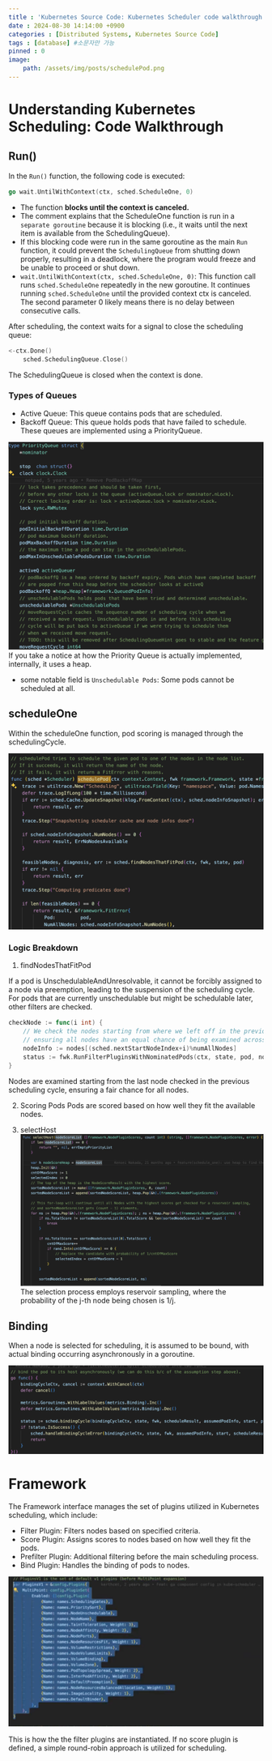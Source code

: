 ```yaml
---
title : 'Kubernetes Source Code: Kubernetes Scheduler code walkthrough'
date : 2024-08-30 14:14:00 +0900
categories : [Distributed Systems, Kubernetes Source Code]
tags : [database] #소문자만 가능
pinned : 0
image:
    path: /assets/img/posts/schedulePod.png
---
```

# Understanding Kubernetes Scheduling: Code Walkthrough

## Run()
In the `Run()` function, the following code is executed:

```go
go wait.UntilWithContext(ctx, sched.ScheduleOne, 0)
```
- The function **blocks until the context is canceled.**
- The comment explains that the ScheduleOne function is run in a `separate goroutine` because it is blocking (i.e., it waits until the next item is available from the SchedulingQueue).
- If this blocking code were run in the same goroutine as the main `Run` function, it could prevent the `SchedulingQueue` from shutting down properly, resulting in a deadlock, where the program would freeze and be unable to proceed or shut down.
- `wait.UntilWithContext(ctx, sched.ScheduleOne, 0)`: This function call runs `sched.ScheduleOne` repeatedly in the new goroutine. It continues running `sched.ScheduleOne` until the provided context ctx is canceled. The second parameter 0 likely means there is no delay between consecutive calls.

After scheduling, the context waits for a signal to close the scheduling queue:

```go
<-ctx.Done()
    sched.SchedulingQueue.Close()
```
The SchedulingQueue is closed when the context is done.

### Types of Queues
- Active Queue: This queue contains pods that are scheduled.
- Backoff Queue: This queue holds pods that have failed to schedule.
These queues are implemented using a PriorityQueue.

![priority_queue](/assets/img/posts/priority_queue.png)
If you take a notice at how the Priority Queue is actually implemented, internally, it uses a heap.
- some notable field is `Unschedulable Pods`: Some pods cannot be scheduled at all.


## scheduleOne
Within the scheduleOne function, pod scoring is managed through the schedulingCycle.

![schedulePod](/assets/img/posts/schedulePod.png)
### Logic Breakdown

1. findNodesThatFitPod

If a pod is UnschedulableAndUnresolvable, it cannot be forcibly assigned to a node via preemption, leading to the suspension of the scheduling cycle.
For pods that are currently unschedulable but might be schedulable later, other filters are checked.

```go
checkNode := func(i int) {
    // We check the nodes starting from where we left off in the previous scheduling cycle,
    // ensuring all nodes have an equal chance of being examined across pods.
    nodeInfo := nodes[(sched.nextStartNodeIndex+i)%numAllNodes]
    status := fwk.RunFilterPluginsWithNominatedPods(ctx, state, pod, nodeInfo)
}
```
Nodes are examined starting from the last node checked in the previous scheduling cycle, ensuring a fair chance for all nodes.

2. Scoring Pods
Pods are scored based on how well they fit the available nodes.

3. selectHost
![selectHost](/assets/img/posts/selectHost.png)
The selection process employs reservoir sampling, where the probability of the j-th node being chosen is 1/j.


## Binding
When a node is selected for scheduling, it is assumed to be bound, with actual binding occurring asynchronously in a goroutine.

![binding](/assets/img/posts/binding.png)

# Framework
The Framework interface manages the set of plugins utilized in Kubernetes scheduling, which include:

- Filter Plugin: Filters nodes based on specified criteria.
- Score Plugin: Assigns scores to nodes based on how well they fit the pods.
- Prefilter Plugin: Additional filtering before the main scheduling process.
- Bind Plugin: Handles the binding of pods to nodes.

![plugins](/assets/img/posts/plugins.png)

This is how the the filter plugins are instantiated.
If no score plugin is defined, a simple round-robin approach is utilized for scheduling.